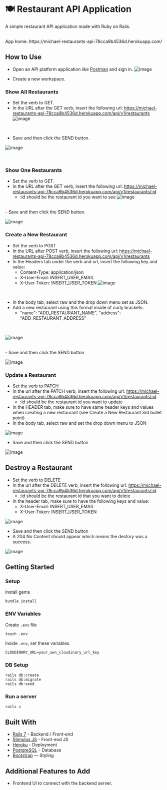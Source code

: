 # 🍽️ Restaurant API Application

A simple restaurant API application made with Ruby on Rails. 

<br>
App home: https://michael-restaurants-api-78cca9b4536d.herokuapp.com/
   
## How to Use
- Open an API platform application like [Postman](https://www.postman.com/) and sign in.
![image](https://github.com/msam4/restaurant-api/assets/137851066/c8bb9def-26f8-42a5-ac77-268464747a54)

- Create a new workspace.

### Show All Restaurants
- Set the verb to GET.
- In the URL after the GET verb, insert the following url: https://michael-restaurants-api-78cca9b4536d.herokuapp.com/api/v1/restaurants
![image](https://github.com/msam4/restaurant-api/assets/137851066/a1841fd8-20d0-4508-a22f-146d8981ea3c)
<br>

- Save and then click the SEND button.

![image](https://github.com/msam4/restaurant-api/assets/137851066/d4c77574-50c1-4c79-b655-8f21169cc11d)

<br>

### Show One Restaurants
- Set the verb to GET.
- In the URL after the GET verb, insert the following url: https://michael-restaurants-api-78cca9b4536d.herokuapp.com/api/v1/restaurants/:id
  - :id should be the restaurant id you want to see
![image](https://github.com/msam4/restaurant-api/assets/137851066/8c8e8a10-b996-4856-a758-eb49873a496e)
<br>
- Save and then click the SEND button.

![image](https://github.com/msam4/restaurant-api/assets/137851066/6d05dd10-f1dc-4fa1-b2a6-53de3e1e4128)
<br>

### Create a New Restaurant
- Set the verb to POST
- In the URL after POST verb, insert the following url: https://michael-restaurants-api-78cca9b4536d.herokuapp.com/api/v1/restaurants
- In the Headers tab under the verb and url, insert the following key and value:
  - Content-Type: application/json
  - X-User-Email: INSERT_USER_EMAIL
  - X-User-Token: INSERT_USER_TOKEN
![image](https://github.com/msam4/restaurant-api/assets/137851066/1c8d7bd4-d244-4adb-97a6-c296495d5b4c)
<br>

- In the body tab, select raw and the drop down menu set as JSON.
- Add a new restaurant using this format inside of curly brackets:
  - "name": "ADD_RESTAURANT_NAME", "address": "ADD_RESTAURANT_ADDRESS"
<br>

![image](https://github.com/msam4/restaurant-api/assets/137851066/8fa8b165-c51d-4654-94d4-accb14b6346b)

<br>
- Save and then click the SEND button

![image](https://github.com/msam4/restaurant-api/assets/137851066/a8f4363c-1776-491d-bd46-170fbfeb3120)
<br>

### Update a Restaurant
- Set the verb to PATCH
- In the url after the PATCH verb, insert the following url: https://michael-restaurants-api-78cca9b4536d.herokuapp.com/api/v1/restaurants/:id
  - :id should be the restaurant id you want to update
- In the HEADER tab, make sure to have same header keys and values when creating a new restaurant (see Create a New Restaurant 3rd bullet point)
- In the body tab, select raw and set the drop down menu to JSON

![image](https://github.com/msam4/restaurant-api/assets/137851066/c5f9e705-e07b-46d2-8490-84735898f67d)
<br>

- Save and then click the SEND button

![image](https://github.com/msam4/restaurant-api/assets/137851066/04f1f3d8-22bc-4717-b2a5-1a4f5c4a2fbf)
<br>

## Destroy a Restaurant
- Set the verb to DELETE
- In the url after the DELETE verb, insert the following url: https://michael-restaurants-api-78cca9b4536d.herokuapp.com/api/v1/restaurants/:id
  - :id should be the restaurant id that you want to delete
- In the header tab, make sure to have the following keys and value:
  - X-User-Email: INSERT_USER_EMAIL
  - X-User-Token: INSERT_USER_TOKEN

![image](https://github.com/msam4/restaurant-api/assets/137851066/e340ddf9-a681-4e03-8345-c4b63aa877dc)
<br>
- Save and then click the SEND button
- A 204 No Content should appear which means the destory was a success.

![image](https://github.com/msam4/restaurant-api/assets/137851066/f5cac8b9-3b15-47d1-b8b2-16bd5dda42b0)
<br>

## Getting Started
### Setup

Install gems
```
bundle install
```

### ENV Variables
Create `.env` file
```
touch .env
```
Inside `.env`, set these variables. 
```
CLOUDINARY_URL=your_own_cloudinary_url_key
```

### DB Setup
```
rails db:create
rails db:migrate
rails db:seed
```

### Run a server
```
rails s
```

## Built With
- [Rails 7](https://guides.rubyonrails.org/) - Backend / Front-end
- [Stimulus JS](https://stimulus.hotwired.dev/) - Front-end JS
- [Heroku](https://heroku.com/) - Deployment
- [PostgreSQL](https://www.postgresql.org/) - Database
- [Bootstrap](https://getbootstrap.com/) — Styling

## Additional Features to Add
- Frontend UI to connect with the backend server.
